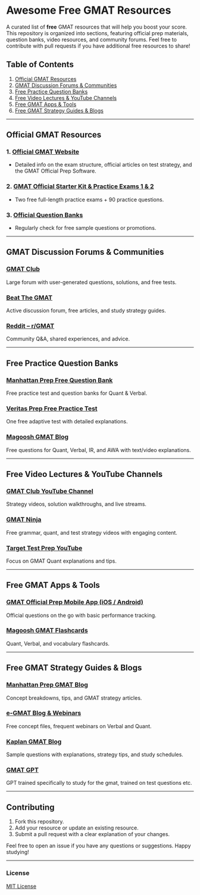 # Awesome Free GMAT Resources

A curated list of **free** GMAT resources that will help you boost your score. This repository is organized into sections, featuring official prep materials, question banks, video resources, and community forums. Feel free to contribute with pull requests if you have additional free resources to share!

## Table of Contents
1. [Official GMAT Resources](#official-gmat-resources)
2. [GMAT Discussion Forums & Communities](#gmat-discussion-forums--communities)
3. [Free Practice Question Banks](#free-practice-question-banks)
4. [Free Video Lectures & YouTube Channels](#free-video-lectures--youtube-channels)
5. [Free GMAT Apps & Tools](#free-gmat-apps--tools)
6. [Free GMAT Strategy Guides & Blogs](#free-gmat-strategy-guides--blogs)

---

## Official GMAT Resources

### 1. [Official GMAT Website](https://www.mba.com/exams/gmat)
- Detailed info on the exam structure, official articles on test strategy, and the GMAT Official Prep Software.

### 2. [GMAT Official Starter Kit & Practice Exams 1 & 2](https://www.mba.com/exams/gmat/free-gmat-practice-test)
- Two free full-length practice exams + 90 practice questions.

### 3. [Official Question Banks](https://www.mba.com/exams/gmat/prepare-gmat-exam/gmat-official-prep)
- Regularly check for free sample questions or promotions.

---

## GMAT Discussion Forums & Communities

### [GMAT Club](https://gmatclub.com/forum/)
Large forum with user-generated questions, solutions, and free tests.

### [Beat The GMAT](https://www.beatthegmat.com/)
Active discussion forum, free articles, and study strategy guides.

### [Reddit – r/GMAT](https://www.reddit.com/r/GMAT/)
Community Q&A, shared experiences, and advice.

---

## Free Practice Question Banks

### [Manhattan Prep Free Question Bank](https://www.manhattanprep.com/gmat/free-gmat/)
Free practice test and question banks for Quant & Verbal.

### [Veritas Prep Free Practice Test](https://www.veritasprep.com/gmat/free-gmat-practice-test/)
One free adaptive test with detailed explanations.

### [Magoosh GMAT Blog](https://magoosh.com/gmat/)
Free questions for Quant, Verbal, IR, and AWA with text/video explanations.

---

## Free Video Lectures & YouTube Channels

### [GMAT Club YouTube Channel](https://www.youtube.com/GMATClub)
Strategy videos, solution walkthroughs, and live streams.

### [GMAT Ninja](https://www.youtube.com/GMATNinja)
Free grammar, quant, and test strategy videos with engaging content.

### [Target Test Prep YouTube](https://www.youtube.com/TargetTestPrep)
Focus on GMAT Quant explanations and tips.

---

## Free GMAT Apps & Tools

### [GMAT Official Prep Mobile App (iOS / Android)](https://www.mba.com/exams/gmat/prepare-gmat-exam/gmat-official-guide)
Official questions on the go with basic performance tracking.

### [Magoosh GMAT Flashcards](https://magoosh.com/gmat/gmat-flashcards/)
Quant, Verbal, and vocabulary flashcards.

---

## Free GMAT Strategy Guides & Blogs

### [Manhattan Prep GMAT Blog](https://www.manhattanprep.com/gmat/resources/blog/)
Concept breakdowns, tips, and GMAT strategy articles.

### [e-GMAT Blog & Webinars](https://e-gmat.com/blogs/)
Free concept files, frequent webinars on Verbal and Quant.

### [Kaplan GMAT Blog](https://www.kaptest.com/gmat/blog)
Sample questions with explanations, strategy tips, and study schedules.

### [GMAT GPT](https://chatgpt.com/g/g-1kJmt2AwM-gmat-tutor)
GPT trained specifically to study for the gmat, trained on test questions etc.

---

## Contributing
1. Fork this repository.
2. Add your resource or update an existing resource.
3. Submit a pull request with a clear explanation of your changes.

Feel free to open an issue if you have any questions or suggestions. Happy studying!

---

### License
[MIT License](LICENSE)

